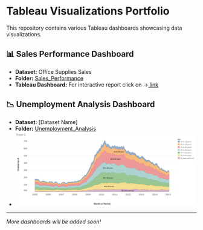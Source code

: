 # Tableau Visualizations Portfolio
This repository contains various Tableau dashboards showcasing data visualizations.

## 📊 Sales Performance Dashboard
- **Dataset:** Office Supplies Sales
- **Folder:** [Sales_Performance](./Sales_Performance/)
- **Tableau Dashboard:** For interactive report click on ->[ link](https://public.tableau.com/views/Book1_17432454531890/Sheet1?:language=en-US&:sid=&:redirect=auth&:display_count=n&:origin=viz_share_link)

## 📉 Unemployment Analysis Dashboard
- **Dataset:** [Dataset Name]
- **Folder:** [Unemployment_Analysis](./Unemployment_Analysis/)
- ![Unemployment Analysis](./Unemployment_Analysis/unemployment_analysis.png)

---
*More dashboards will be added soon!*
